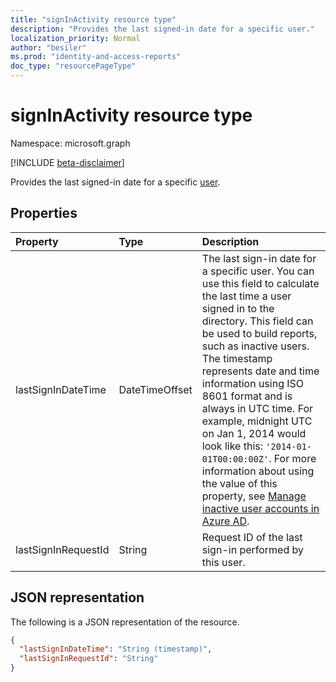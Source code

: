 ```yaml
---
title: "signInActivity resource type"
description: "Provides the last signed-in date for a specific user."
localization_priority: Normal
author: "besiler"
ms.prod: "identity-and-access-reports"
doc_type: "resourcePageType"
---
```


# signInActivity resource type

Namespace: microsoft.graph

[!INCLUDE [beta-disclaimer](../../includes/beta-disclaimer.md)]

Provides the last signed-in date for a specific [user](user.md).

## Properties

| Property     | Type        | Description |
|:-------------|:------------|:------------|
|lastSignInDateTime|DateTimeOffset|The last sign-in date for a specific user. You can use this field to calculate the last time a user signed in to the directory. This field can be used to build reports, such as inactive users. The timestamp represents date and time information using ISO 8601 format and is always in UTC time. For example, midnight UTC on Jan 1, 2014 would look like this: `'2014-01-01T00:00:00Z'`. For more information about using the value of this property, see [Manage inactive user accounts in Azure AD](/azure/active-directory/reports-monitoring/howto-manage-inactive-user-accounts).|
|lastSignInRequestId|String|Request ID of the last sign-in performed by this user.|

## JSON representation

The following is a JSON representation of the resource.

<!-- {
  "blockType": "resource",
  "optionalProperties": [

  ],
  "@odata.type": "microsoft.graph.signInActivity",
  "baseType": null
}-->

```json
{
  "lastSignInDateTime": "String (timestamp)",
  "lastSignInRequestId": "String"
}
```

<!-- uuid: 16cd6b66-4b1a-43a1-adaf-3a886856ed98
2019-02-04 14:57:30 UTC -->
<!-- {
  "type": "#page.annotation",
  "description": "signInActivity resource",
  "keywords": "",
  "section": "documentation",
  "tocPath": ""
}-->